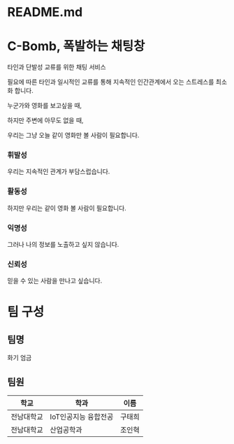 # README.md

# C-Bomb, 폭발하는 채팅창

타인과 단발성 교류를 위한 채팅 서비스

필요에 따른 타인과 일시적인 교류를 통해 지속적인 인간관계에서 오는 스트레스를 최소화 합니다.

누군가와 영화를 보고싶을 때,

하지만 주변에 아무도 없을 때,

우리는 그냥 오늘 같이 영화만 볼 사람이 필요합니다.

### 휘발성

우리는 지속적인 관계가 부담스럽습니다.

### 활동성

하지만 우리는 같이 영화 볼 사람이 필요합니다.

### 익명성

그러나 나의 정보를 노출하고 싶지 않습니다.

### 신뢰성

믿을 수 있는 사람을 만나고 싶습니다.

# 팀 구성

## 팀명

화기 엄금

## 팀원

| 학교 | 학과 | 이름 |
| --- | --- | --- |
| 전남대학교 | IoT인공지능 융합전공 | 구태희 |
| 전남대학교 | 산업공학과 | 조인혁 |